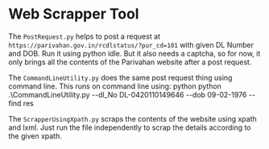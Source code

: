 # Web Scrapper Tool

The `PostRequest.py` helps to post a request at `https://parivahan.gov.in/rcdlstatus/?pur_cd=101` with given DL Number and DOB. Run it using python idle. But it also needs a captcha, so for now, it only brings all the contents of the Parivahan website after a post request. 

The `CommandLineUtility.py` does the same post request thing using command line. This runs on command line using:
python
python .\CommandLineUtility.py --dl_No DL-0420110149646 --dob 09-02-1976 --find res


The `ScrapperUsingXpath.py` scraps the contents of the website using xpath and lxml. Just run the file independently to scrap the details according to the given xpath.
